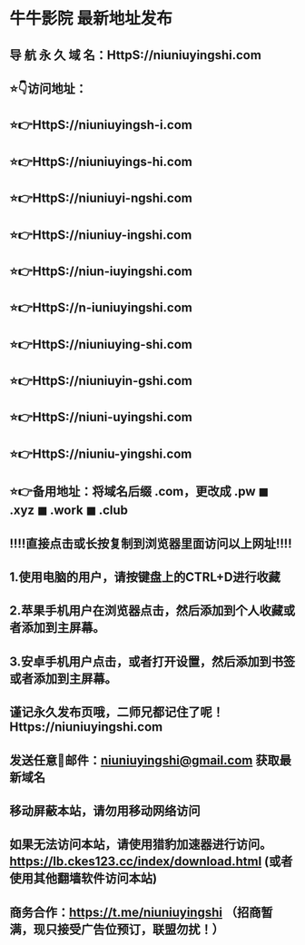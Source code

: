 # 牛牛影院 最新地址发布 
## 导 航 永 久 域 名：HttpS://niuniuyingshi.com
##
## ⭐️👇访问地址：
## ⭐️👉HttpS://niuniuyingsh-i.com
## ⭐️👉HttpS://niuniuyings-hi.com
## ⭐️👉HttpS://niuniuyi-ngshi.com
## ⭐️👉HttpS://niuniuy-ingshi.com
## ⭐️👉HttpS://niun-iuyingshi.com
## ⭐️👉HttpS://n-iuniuyingshi.com
## ⭐️👉HttpS://niuniuying-shi.com 
## ⭐️👉HttpS://niuniuyin-gshi.com
## ⭐️👉HttpS://niuni-uyingshi.com
## ⭐️👉HttpS://niuniu-yingshi.com
##
## ⭐️👉备用地址：将域名后缀 .com，更改成 .pw ◼ .xyz ◼ .work ◼ .club
##
## ‼️‼️直接点击或长按复制到浏览器里面访问以上网址‼️‼️ 
##
##
## 1.使用电脑的用户，请按键盘上的CTRL+D进行收藏
## 2.苹果手机用户在浏览器点击，然后添加到个人收藏或者添加到主屏幕。
## 3.安卓手机用户点击，或者打开设置，然后添加到书签或者添加到主屏幕。
##
## 谨记永久发布页哦，二师兄都记住了呢！Https://niuniuyingshi.com

## 发送任意📧邮件：niuniuyingshi@gmail.com 获取最新域名
##
## **移动屏蔽本站，请勿用移动网络访问**
## 如果无法访问本站，请使用猎豹加速器进行访问。https://lb.ckes123.cc/index/download.html  (或者使用其他翻墙软件访问本站)
##
## 商务合作：https://t.me/niuniuyingshi    （招商暂满，现只接受广告位预订，联盟勿扰！）


